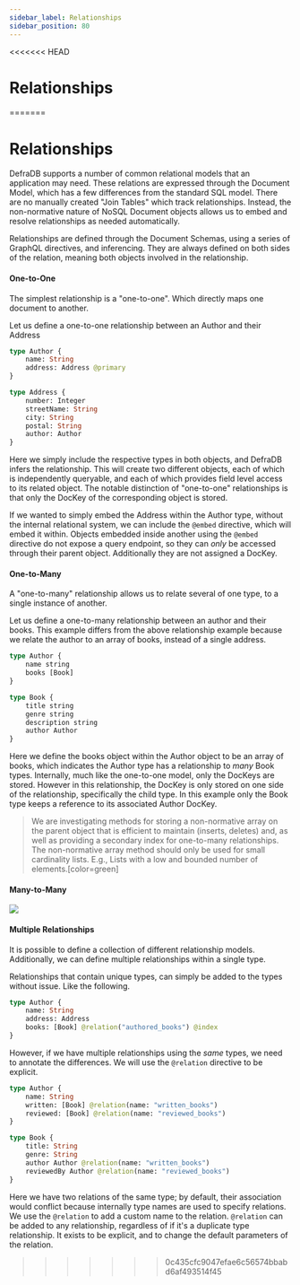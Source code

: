 ```yaml
---
sidebar_label: Relationships
sidebar_position: 80
---
```

<<<<<<< HEAD
# Relationships
=======
# Relationships

DefraDB supports a number of common relational models that an application may need. These relations are expressed through the Document Model, which has a few differences from the standard SQL model. There are no manually created "Join Tables" which track relationships. Instead, the non-normative nature of NoSQL Document objects allows us to embed and resolve relationships as needed automatically. 

Relationships are defined through the Document Schemas, using a series of GraphQL directives, and inferencing. They are always defined on both sides of the relation, meaning both objects involved in the relationship.

#### One-to-One
The simplest relationship is a "one-to-one". Which directly maps one document to another.

Let us define a one-to-one relationship between an Author and their Address

```graphql
type Author {
    name: String
    address: Address @primary
}

type Address {
    number: Integer
    streetName: String
    city: String
    postal: String
    author: Author
}
```

Here we simply include the respective types in both objects, and DefraDB infers the relationship. This will create two different objects, each of which is independently queryable, and each of which provides field level access to its related object. The notable distinction of "one-to-one" relationships is that only the DocKey of the corresponding object is stored.

If we wanted to simply embed the Address within the Author type, without the internal relational system, we can include the `@embed` directive, which will embed it within. Objects embedded inside another using the `@embed` directive do not expose a query endpoint, so they can *only* be accessed through their parent object. Additionally they are not assigned a DocKey.


<!-- *todo*: Should we imply `@relation` directive whenever a type is within another, as in the example above Or, should we be explicit and require the `@relation` directive if we want a relation, and use a `@embed` directive behavior by default instead. [color=orange]
-->

<!--- Here we need to specify a relationship between these types using the `@relation` directive. This tells DefraDB to track the ID of the object, in place of the entire object. If didn't specify `@relation` then in the one-to-one model, the object and all of its fields/data would be directly embedded inside the parent object. --->

#### One-to-Many
A "one-to-many" relationship allows us to relate several of one type, to a single instance of another. 

Let us define a one-to-many relationship between an author and their books. This example differs from the above relationship example because we relate the author to an array of books, instead of a single address.

```graphql
type Author {
    name string
    books [Book]
}

type Book {
    title string
    genre string
    description string
    author Author
}
```

Here we define the books object within the Author object to be an array of books, which indicates the Author type has a relationship to *many* Book types. Internally, much like the one-to-one model, only the DocKeys are stored. However in this relationship, the DocKey is only stored on one side of the relationship, specifically the child type. In this example only the Book type keeps a reference to its associated Author DocKey.

> We are investigating methods for storing a non-normative array on the parent object that is efficient to maintain (inserts, deletes) and, as well as providing a secondary index for one-to-many relationships. The non-normative array method should only be used for small cardinality lists. E.g., Lists with a low and bounded number of elements.[color=green]

#### Many-to-Many
![](https://img.shields.io/badge/Status-TODO-yellow)

#### Multiple Relationships

It is possible to define a collection of different relationship models. Additionally, we can define multiple relationships within a single type.

Relationships that contain unique types, can simply be added to the types without issue. Like the following.
```graphql
type Author {
    name: String
    address: Address
    books: [Book] @relation("authored_books") @index
}
```

However, if we have multiple relationships using the *same* types, we need to annotate the differences. We will use the `@relation` directive to be explicit.
```graphql
type Author {
    name: String
    written: [Book] @relation(name: "written_books")
    reviewed: [Book] @relation(name: "reviewed_books")
}

type Book {
    title: String
    genre: String
    author Author @relation(name: "written_books")
    reviewedBy Author @relation(name: "reviewed_books")
}
```

Here we have two relations of the same type; by default, their association would conflict because internally type names are used to specify relations. We use the `@relation` to add a custom name to the relation. `@relation` can be added to any relationship, regardless of if it's a duplicate type relationship. It exists to be explicit, and to change the default parameters of the relation.
>>>>>>> 0c435cfc9047efae6c56574bbabd6af493514f45
